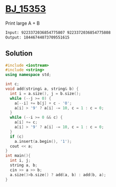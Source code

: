 # [BJ_15353](https://acmicpc.net/problem/15353)

Print large A + B

```txt
Input: 9223372036854775807 9223372036854775808
Output: 18446744073709551615
```

## Solution

```cpp
#include <iostream>
#include <string>
using namespace std;

int c;
void add(string& a, string& b) {
  int i = a.size(), j = b.size();
  while (--j >= 0) {
    a[--i] += b[j] + c - '0';
    a[i] > '9' ? a[i] -= 10, c = 1 : c = 0;
  }
  while (--i >= 0 && c) {
    a[i] += c;
    a[i] > '9' ? a[i] -= 10, c = 1 : c = 0;
  }
  if (c)
    a.insert(a.begin(), '1');
  cout << a;
}
int main(){
  int i, j;
  string a, b;
  cin >> a >> b;
  a.size()>b.size() ? add(a, b) : add(b, a);
}
```
